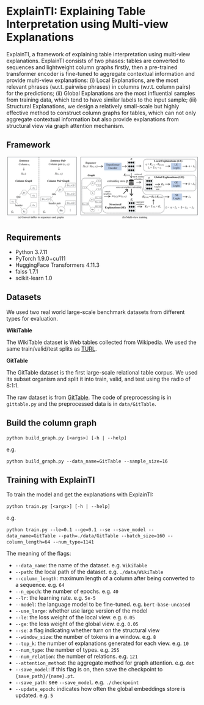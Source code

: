 # ExplainTI: Explaining Table Interpretation using Multi-view Explanations

ExplainTI, a framework of explaining table interpretation using multi-view explanations. ExplainTI consists of two phases: tables are converted to sequences and lightweight column graphs firstly, then a pre-trained transformer encoder is fine-tuned to aggregate contextual information and provide multi-view explanations: (i) Local Explanations, are the most relevant phrases (w.r.t. pairwise phrases) in columns (w.r.t. column pairs) for the predictions; (ii) Global Explanations are the most influential samples from training data, which tend to have similar labels to the input sample; (iii) Structural Explanations, we design a relatively small-scale but highly effective method to construct column graphs for tables, which can not only aggregate contextual information but also provide explanations from structural view via graph attention mechanism.

## Framework

![The proposed ExplainTI Framework](./framework.jpg)

## Requirements

- Python 3.7.11
- PyTorch 1.9.0+cu111
- HuggingFace Transformers 4.11.3
- faiss 1.7.1
- scikit-learn 1.0

## Datasets

We used two real world large-scale benchmark datasets from different types for evaluation.

**WikiTable**

The WikiTable dataset is Web tables collected from Wikipedia. We used the same train/valid/test splits as [TURL](https://github.com/sunlab-osu/TURL).

**GitTable**

The GitTable dataset is the first large-scale relational table corpus. We used its subset organism and split it into train, valid, and test using the radio of 8:1:1.

The raw dataset is from [GitTable](https://gittables.github.io/). The code of preprocessing is in `gittable.py` and the preprocessed data is in `data/GitTable`.

## Build the column graph

```
python build_graph.py [<args>] [-h | --help]
```

e.g.

```
python build_graph.py --data_name=GitTable --sample_size=16
```

## Training with ExplainTI

To train the model and get the explanations with ExplainTI:

```
python train.py [<args>] [-h | --help]
```

e.g.

```
python train.py --le=0.1 --ge=0.1 --se --save_model --data_name=GitTable --path=./data/GitTable --batch_size=160 --column_length=64 --num_type=1141
```

The meaning of the flags:

- `--data_name`:  the name of the dataset. e.g. `WikiTable`
- `--path`: the local path of the dataset. e.g. `./data/WikiTable`
- `--column_length`: maximum length of a column after being converted to a sequence. e.g. `64`
- `--n_epoch`: the number of epochs. e.g. `40`
- `--lr`: the learning rate. e.g. `5e-5`
- `--model`: the language model to be fine-tuned. e.g. `bert-base-uncased`
- `--use_large`: whether use large version of the model
- `--le`: the loss weight of the local view. e.g. `0.05`
- `--ge`: the loss weight of the global view. e.g. `0.05`
- `--se`: a flag indicating whether turn on the structural view
- `--window_size`: the number of tokens in a window. e.g. `8`
- `--top_k`: the number of explanations generated for each view. e.g. `10`
- `--num_type`: the number of types. e.g. `255`
- `--num_relation`: the number of relations. e.g. `121`
- `--attention_method`: the aggregate method for graph attention. e.g. `dot`
- `--save_model`: if this flag is on, then save the checkpoint to `{save_path}/{name}.pt`.
- `--save_path`: see `--save_model`. e.g. `./checkpoint`
- `--update_epoch`: indicates how often the global embeddings store is updated. e.g. `5`
